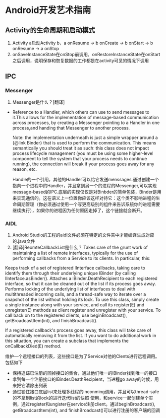 # Android开发艺术指南
## Activity的生命周期和启动模式
1. Activity a启动Activity b，a onResume -> b onCreate -> b onStart -> b onResume -> a onStop
2. onSaveInstanceState在onStop前调用，onRestoreInstanceState在onStart之后调用，说明保存和恢复数据的工作都是在activity可见的情况下调用

## IPC
### Messenger
1. Messenger是什么？[翻译]
  * Reference to a Handler, which others can use to send messages to it.This allows for the implementation of message-based communication across processes, by creating a Messenger pointing to a Handler in one process,and handing that Messenger to another process.<p>Note: the implementation underneath is just a simple wrapper around a {@link Binder} that is used to perform the communication.  This means semantically you should treat it as such: this class does not impact process lifecycle management (you must be using some higher-level component to tell the system that your process needs to continue running), the connection will break if your process goes away for any reason, etc.</p>
Handle的一个引用，其他的Handler可以给它发送menssages.通过创建一个指向一个进程中的Handler，并且拿到另一个的进程的Messenger,可以实现message-based的IPC.底层的实现仅仅是对Binbder的简单包装，Binder是用来实现通信的。这在语义上一位置你应该这样对待它：这个类不影响进程的生命周期管理（你必须通过使用一个写更高级别的组件来告诉系统你的进程需要继续执行），如果你的进程因为任何原因走掉了，这个链接就会断开。


### AIDL
1. Android Studio的工程的aidl文件必须在特定的文件夹中才能编译生成对应的.java文件
2. [翻译]ReomteCallbackList是什么？
Takes care of the grunt work of maintaining a list of remote interfaces, typically for the use of performing callbacks from a Service to its clients. In particular, this:

Keeps track of a set of registered IInterface callbacks, taking care to identify them through their underlying unique IBinder (by calling IInterface.asBinder().
Attaches a IBinder.DeathRecipient to each registered interface, so that it can be cleaned out of the list if its process goes away.
Performs locking of the underlying list of interfaces to deal with multithreaded incoming calls, and a thread-safe way to iterate over a snapshot of the list without holding its lock.
To use this class, simply create a single instance along with your service, and call its register(E) and unregister(E) methods as client register and unregister with your service. To call back on to the registered clients, use beginBroadcast(), getBroadcastItem(int), and finishBroadcast().

If a registered callback's process goes away, this class will take care of automatically removing it from the list. If you want to do additional work in this situation, you can create a subclass that implements the onCallbackDied(E) method.

维护一个远程接口的列表，这些接口是为了Service对他的Clents进行远程调用。包括如下
* 保持追踪已注册的回掉接口的集合，通过他们唯一的IBinder找到唯一的接口
* 拿到每一个注册接口的IBinder.DeathRecipient，当进程go away的时候，用来把它清除出列表
* 通过锁住接口底层list来处理多线程的inconming调用，并且可以thread-safe的不拿到list的lock的进行迭代list的快照
使用，和service一起创建单个实例，通过register和ungister在service注册client。通过beginBroadcast(), getBroadcastItem(int), and finishBroadcast()可以进行注册的客户端的回调